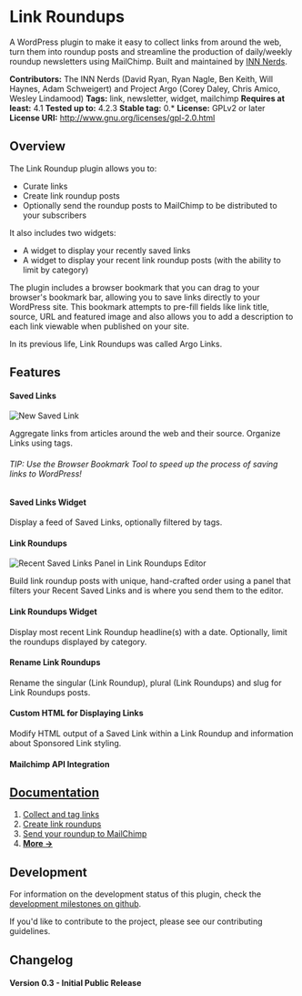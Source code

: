 # Link Roundups

A WordPress plugin to make it easy to collect links from around the web, turn them into roundup posts and streamline the production of daily/weekly roundup newsletters using MailChimp. Built and maintained by [INN Nerds](http://nerds.inn.org).

**Contributors:** The INN Nerds (David Ryan, Ryan Nagle, Ben Keith, Will Haynes, Adam Schweigert) and Project Argo (Corey Daley, Chris Amico, Wesley Lindamood)
**Tags:** link, newsletter, widget, mailchimp
**Requires at least:** 4.1
**Tested up to:** 4.2.3
**Stable tag:** 0.*
**License:** GPLv2 or later
**License URI:** http://www.gnu.org/licenses/gpl-2.0.html

## Overview

The Link Roundup plugin allows you to:

- Curate links
- Create link roundup posts
- Optionally send the roundup posts to MailChimp to be distributed to your subscribers

It also includes two widgets:

- A widget to display your recently saved links
- A widget to display your recent link roundup posts (with the ability to limit by category)

The plugin includes a browser bookmark that you can drag to your browser's bookmark bar, allowing you to save links directly to your WordPress site. This bookmark attempts to pre-fill fields like link title, source, URL and featured image and also allows you to add a description to each link viewable when published on your site.

In its previous life, Link Roundups was called Argo Links.

## Features

#### Saved Links
![New Saved Link](https://raw.githubusercontent.com/INN/link-roundups/master/docs/img/new-saved-link.png)

Aggregate links from articles around the web and their source. Organize Links using tags.

###### TIP: Use the Browser Bookmark Tool to speed up the process of saving links to WordPress!

#### Saved Links Widget

Display a feed of Saved Links, optionally filtered by tags.

#### Link Roundups
![Recent Saved Links Panel in Link Roundups Editor](https://raw.githubusercontent.com/INN/link-roundups/master/docs/img/link-roundups-passthru.png)

Build link roundup posts with unique, hand-crafted order using a panel that filters your Recent Saved Links and is where you send them to the editor.

#### Link Roundups Widget

Display most recent Link Roundup headline(s) with a date. Optionally, limit the roundups displayed by category.

#### Rename Link Roundups

Rename the singular (Link Roundup), plural (Link Roundups) and slug for Link Roundups posts. 

#### Custom HTML for Displaying Links

Modify HTML output of a Saved Link within a Link Roundup and information about Sponsored Link styling.

#### Mailchimp API Integration

## [Documentation](docs/readme.md)

1. [Collect and tag links](docs/saving-links.md)
2. [Create link roundups](docs/link-roundups.md)
3. [Send your roundup to MailChimp](docs/mailchimp.md)
4. [__More →__](docs/index.md)

## Development

For information on the development status of this plugin, check the [development milestones on github](https://github.com/INN/link-roundups/milestones).

If you'd like to contribute to the project, please see our contributing guidelines.

## Changelog

#### Version 0.3 - Initial Public Release

